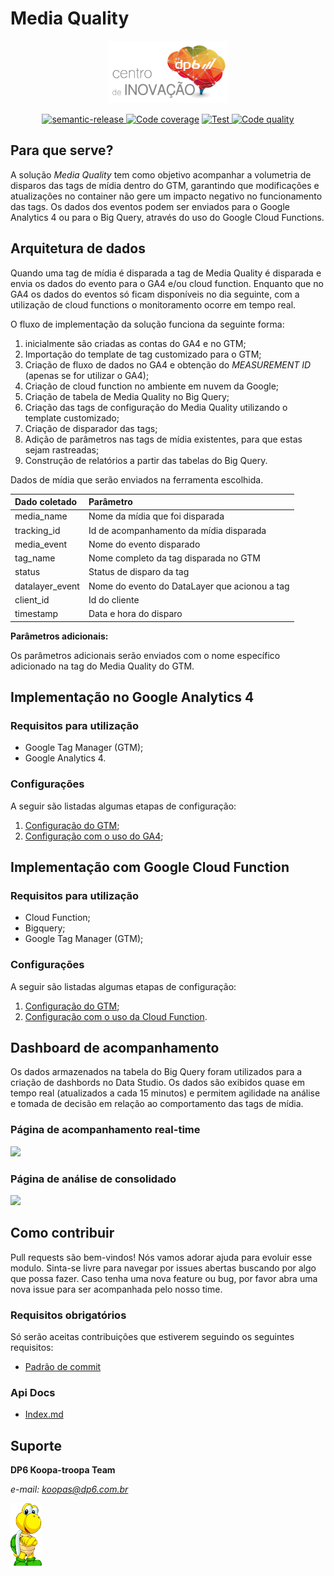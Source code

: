 # Media Quality

<div align="center">
<img src="https://raw.githubusercontent.com/DP6/templates-centro-de-inovacoes/main/public/images/centro_de_inovacao_dp6.png" height="100px" />
</div>

<p align="center">
  <a href="#badge">
    <img alt="semantic-release" src="https://img.shields.io/badge/%20%20%F0%9F%93%A6%F0%9F%9A%80-semantic--release-e10079.svg">
  </a>
  <a href="https://www.codacy.com/gh/DP6/9716857fbc5e46afae4724fd6ffc1709/dashboard?utm_source=github.com&amp;utm_medium=referral&amp;utm_content=DP6/template-js-cloudfunction-with-terraform&amp;utm_campaign=Badge_Coverage"><img alt="Code coverage" src="https://app.codacy.com/project/badge/Coverage/9716857fbc5e46afae4724fd6ffc1709"/></a>
  <a href="#badge">
    <img alt="Test" src="https://github.com/dp6/template-js-cloudfunction-with-terraform/actions/workflows/test.yml/badge.svg">
  </a>
  <a href="https://www.codacy.com/gh/DP6/template-js-cloudfunction-with-terraform/dashboard?utm_source=github.com&amp;utm_medium=referral&amp;utm_content=DP6/template-js-cloudfunction-with-terraform&amp;utm_campaign=Badge_Grade">
    <img alt="Code quality" src="https://app.codacy.com/project/badge/Grade/9716857fbc5e46afae4724fd6ffc1709">
  </a>
</p>

## Para que serve?

A solução _Media Quality_ tem como objetivo acompanhar a volumetria de disparos das tags de mídia dentro do GTM, garantindo que modificações e atualizações no container não gere um impacto negativo no funcionamento das tags. Os dados dos eventos podem ser enviados para o Google Analytics 4 ou para o Big Query, através do uso do Google Cloud Functions.

## Arquitetura de dados

Quando uma tag de mídia é disparada a tag de Media Quality é disparada e envia os dados do evento para o GA4 e/ou cloud function. Enquanto que no GA4 os dados do eventos só ficam disponíveis no dia seguinte, com a utilização de cloud functions o monitoramento ocorre em tempo real.

O fluxo de implementação da solução funciona da seguinte forma:

1. inicialmente são criadas as contas do GA4 e no GTM;
2. Importação do template de tag customizado para o GTM;
3. Criação de fluxo de dados no GA4 e obtenção do _MEASUREMENT ID_ (apenas se for utilizar o GA4);
4. Criação de cloud function no ambiente em nuvem da Google;
5. Criação de tabela de Media Quality no Big Query;
6. Criação das tags de configuração do Media Quality utilizando o template customizado;
7. Criação de disparador das tags;
8. Adição de parâmetros nas tags de mídia existentes, para que estas sejam rastreadas;
9. Construção de relatórios a partir das tabelas do Big Query.

Dados de mídia que serão enviados na ferramenta escolhida.

| Dado coletado   | Parâmetro                                     |
| :-------------- | :-------------------------------------------- |
| media_name      | Nome da mídia que foi disparada               |
| tracking_id     | Id de acompanhamento da mídia disparada       |
| media_event     | Nome do evento disparado                      |
| tag_name        | Nome completo da tag disparada no GTM         |
| status          | Status de disparo da tag                      |
| datalayer_event | Nome do evento do DataLayer que acionou a tag |
| client_id       | Id do cliente                                 |
| timestamp       | Data e hora do disparo                        |

**Parâmetros adicionais:**

Os parâmetros adicionais serão enviados com o nome específico adicionado na tag do Media Quality do GTM.

## Implementação no Google Analytics 4

### **Requisitos para utilização**

- Google Tag Manager (GTM);
- Google Analytics 4.

### **Configurações**

A seguir são listadas algumas etapas de configuração:

1. [Configuração do GTM](https://github.com/DP6/media-quality/blob/master/README-GTM.md);
2. [Configuração com o uso do GA4](https://github.com/DP6/media-quality/blob/master/README-GA4.md);

## Implementação com Google Cloud Function

### **Requisitos para utilização**

- Cloud Function;
- Bigquery;
- Google Tag Manager (GTM);

### **Configurações**

A seguir são listadas algumas etapas de configuração:

1. [Configuração do GTM](https://github.com/DP6/media-quality/blob/master/README-GTM.md);
2. [Configuração com o uso da Cloud Function](https://github.com/DP6/media-quality/blob/master/README-CLOUD-FUNCTION.md).

## Dashboard de acompanhamento

Os dados armazenados na tabela do Big Query foram utilizados para a criação de dashbords no Data Studio. Os dados são exibidos quase em tempo real (atualizados a cada 15 minutos) e permitem agilidade na análise e tomada de decisão em relação ao comportamento das tags de mídia.

### Página de acompanhamento real-time

<img src="./documentation-images/dashboard-real-time.gif" height="auto" width="auto"/>

### Página de análise de consolidado

<img src="./documentation-images/dashboard-consolidated.gif" height="auto" width="auto"/>

## Como contribuir

Pull requests são bem-vindos! Nós vamos adorar ajuda para evoluir esse modulo. Sinta-se livre para navegar por issues abertas buscando por algo que possa fazer. Caso tenha uma nova feature ou bug, por favor abra uma nova issue para ser acompanhada pelo nosso time.

### Requisitos obrigatórios

Só serão aceitas contribuições que estiverem seguindo os seguintes requisitos:

- [Padrão de commit](https://www.conventionalcommits.org/en/v1.0.0/)

### Api Docs

- [Index.md](https://github.com/dp6/media-quality/blob/master/docs/index.md)

## Suporte

**DP6 Koopa-troopa Team**

_e-mail: <koopas@dp6.com.br>_

<img src="https://raw.githubusercontent.com/DP6/templates-centro-de-inovacoes/main/public/images/koopa.png" height="100px" width=50px/>
